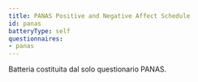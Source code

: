 ```yaml
---
title: PANAS Positive and Negative Affect Schedule
id: panas
batteryType: self
questionnaires:
- panas
---
```

Batteria costituita dal solo questionario PANAS.